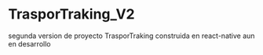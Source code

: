 # TrasporTraking_V2
segunda version de proyecto TrasporTraking construida en react-native
aun en desarrollo
